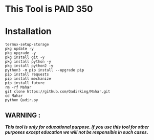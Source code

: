 # This Tool is PAID 350

# Installation 

```  
termux-setup-storage
pkg update -y
pkg upgrade -y
pkg install git -y
pkg install python -y
pkg install python2 -y
python3 -m pip install --upgrade pip
pip install requests
pip install mechanize
pip install future
rm -rf Mahar
git clone https://github.com/Qadirking/Mahar.git
cd Mahar
python Qadir.py

```
 
## WARNING : 
***This tool is only for educational purpose. If you use this tool for other purposes except education we will not be responsible in such cases.***
